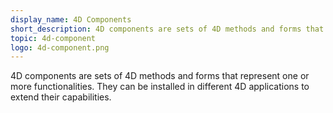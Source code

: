 ```yaml
---
display_name: 4D Components
short_description: 4D components are sets of 4D methods and forms that add new functionalities to 4D applications.
topic: 4d-component
logo: 4d-component.png
---
```


4D components are sets of 4D methods and forms that represent one or more functionalities. They can be installed in different 4D applications to extend their capabilities.